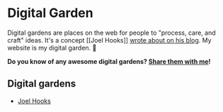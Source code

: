 # Digital Garden

Digital gardens are places on the web for people to "process, care, and craft" ideas. It's a concept [[Joel Hooks]] [wrote about on his blog](https://joelhooks.com/digital-garden). My website is my digital garden. 🌱

**Do you know of any awesome digital gardens? [Share them with me](https://github.com/amorriscode/anthonymorris.dev/issues/new)!**

## Digital gardens

- [Joel Hooks](https://joelhooks.com/)

